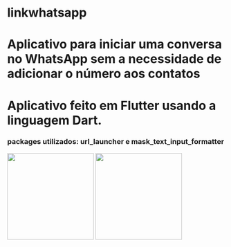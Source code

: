 # linkwhatsapp
# Aplicativo para iniciar uma conversa no WhatsApp sem a necessidade de adicionar o número aos contatos

# Aplicativo feito em Flutter usando a linguagem Dart.
### packages utilizados: url_launcher e mask_text_input_formatter

<div>
<img src="https://user-images.githubusercontent.com/51023093/138762593-d94b7553-cd19-433e-a72f-909575a1e90a.png" width="200" />
<img src="https://user-images.githubusercontent.com/51023093/138762597-b5a63d77-4422-4674-9dba-df7a1ddc0c8f.png" width="200" />
</div>
